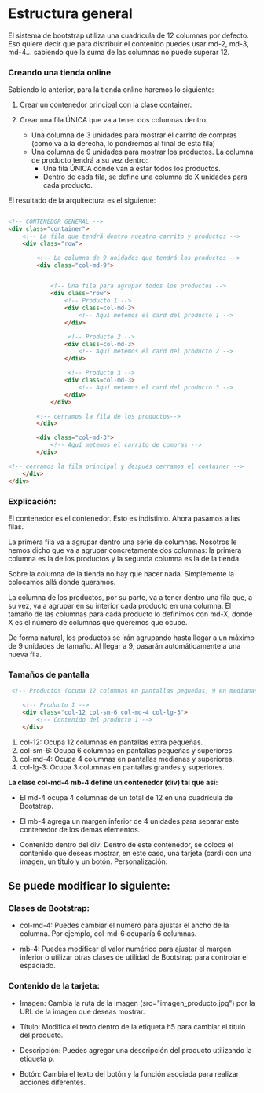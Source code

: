 # Estructura general

El sistema de bootstrap utiliza una cuadrícula de 12 columnas por defecto. Eso quiere decir que para distribuir el contenido puedes usar md-2, md-3, md-4... sabiendo que la suma de las columnas no puede superar 12.


### Creando una tienda online

Sabiendo lo anterior, para la tienda online haremos lo siguiente:
1. Crear un contenedor principal con la clase container.
   
2. Crear una fila ÚNICA que va a tener dos columnas dentro:
    - Una columna de 3 unidades para mostrar el carrito de compras (como va a la derecha, lo pondremos al final de esta fila)
    - Una columna de 9 unidades para mostrar los productos. La columna de producto tendrá a su vez dentro:
        - Una fila ÚNICA donde van a estar todos los productos.
        - Dentro de cada fila, se define una columna de X unidades para cada producto.

El resultado de la arquitectura es el siguiente:

    

```html

<!-- CONTENEDOR GENERAL -->
<div class="container">
    <!-- La fila que tendrá dentro nuestro carrito y productos -->
    <div class="row">

        <!-- La columna de 9 unidades que tendrá los productos -->
        <div class="col-md-9">


            <!-- Una fila para agrupar todos los productos -->
            <div class="row">
                <!-- Producto 1 -->
                <div class=col-md-3>
                    <!-- Aquí metemos el card del producto 1 -->
                </div>

                 <!-- Producto 2 -->
                <div class=col-md-3>
                    <!-- Aquí metemos el card del producto 2 -->
                </div>

                 <!-- Producto 3 -->
                <div class=col-md-3>
                    <!-- Aquí metemos el card del producto 3 -->
                </div>
            </div>

        <!-- cerramos la fila de los productos-->
        </div>

        <div class="col-md-3">
            <!-- Aquí metemos el carrito de compras -->
        </div>

<!-- cerramos la fila principal y después cerramos el container -->
    </div>
</div>

```


### Explicación:

El contenedor es el contenedor. Esto es indistinto. Ahora pasamos a las filas.

La primera fila va a agrupar dentro una serie de columnas. Nosotros le hemos dicho que va a agrupar concretamente dos columnas: la primera columna es la de los productos y la segunda columna es la de la tienda. 

Sobre la columna de la tienda no hay que hacer nada. Simplemente la colocamos allá donde queramos.

La columna de los productos, por su parte, va a tener dentro una fila que, a su vez, va a agrupar en su interior cada producto en una columna. El tamaño de las columnas para cada producto lo definimos con md-X, donde X es el número de columnas que queremos que ocupe.

De forma natural, los productos se irán agrupando hasta llegar a un máximo de 9 unidades de tamaño. Al llegar a 9, pasarán automáticamente a una nueva fila.

    
### Tamaños de pantalla

````html
 <!-- Productos (ocupa 12 columnas en pantallas pequeñas, 9 en medianas y 8 en grandes) -->

    <!-- Producto 1 -->
    <div class="col-12 col-sm-6 col-md-4 col-lg-3">
        <!-- Contenido del producto 1 -->
    </div>

````

1. col-12: Ocupa 12 columnas en pantallas extra pequeñas.
2. col-sm-6: Ocupa 6 columnas en pantallas pequeñas y superiores.
3. col-md-4: Ocupa 4 columnas en pantallas medianas y superiores.
4. col-lg-3: Ocupa 3 columnas en pantallas grandes y superiores.


**La clase col-md-4 mb-4 define un contenedor (div) tal que así:**

- El md-4 ocupa 4 columnas de un total de 12 en una cuadrícula de Bootstrap. 

- El mb-4 agrega un margen inferior de 4 unidades para separar este contenedor de los demás elementos.
  
- Contenido dentro del div: Dentro de este contenedor, se coloca el contenido que deseas mostrar, en este caso, una tarjeta (card) con una imagen, un título y un botón.
Personalización:

## Se puede modificar lo siguiente:

### Clases de Bootstrap:
- col-md-4: Puedes cambiar el número para ajustar el ancho de la columna. Por ejemplo, col-md-6 ocuparía 6 columnas.

- mb-4: Puedes modificar el valor numérico para ajustar el margen inferior o utilizar otras clases de utilidad de Bootstrap para controlar el espaciado.

### Contenido de la tarjeta:
- Imagen: Cambia la ruta de la imagen (src="imagen_producto.jpg") por la URL de la imagen que deseas mostrar.
  
- Título: Modifica el texto dentro de la etiqueta h5 para cambiar el título del producto.
  
- Descripción: Puedes agregar una descripción del producto utilizando la etiqueta p.
  
- Botón: Cambia el texto del botón y la función asociada para realizar acciones diferentes.

